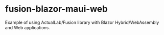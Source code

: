 # fusion-blazor-maui-web
Example of using ActualLab/Fusion library with Blazor Hybrid/WebAssembly and Web applications.
